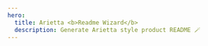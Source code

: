 ```yaml
---
hero:
  title: Arietta <b>Readme Wizard</b>
  description: Generate Arietta style product README 🪄
---
```


<code src="./index.tsx" inline></code>
